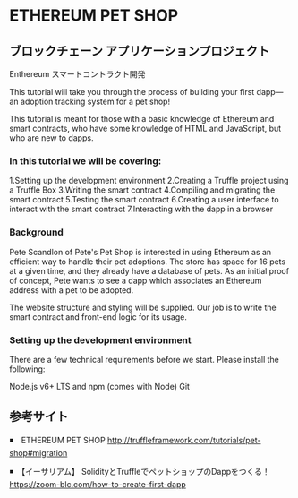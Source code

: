 # ETHEREUM PET SHOP
## ブロックチェーン アプリケーションプロジェクト 
Enthereum スマートコントラクト開発

This tutorial will take you through the process of building your first dapp—an adoption tracking system for a pet shop!

This tutorial is meant for those with a basic knowledge of Ethereum and smart contracts, who have some knowledge of HTML and JavaScript, but who are new to dapps.

### In this tutorial we will be covering:

1.Setting up the development environment
2.Creating a Truffle project using a Truffle Box
3.Writing the smart contract
4.Compiling and migrating the smart contract
5.Testing the smart contract
6.Creating a user interface to interact with the smart contract
7.Interacting with the dapp in a browser

### Background
Pete Scandlon of Pete's Pet Shop is interested in using Ethereum as an efficient way to handle their pet adoptions. The store has space for 16 pets at a given time, and they already have a database of pets. As an initial proof of concept, Pete wants to see a dapp which associates an Ethereum address with a pet to be adopted.

The website structure and styling will be supplied. Our job is to write the smart contract and front-end logic for its usage.

### Setting up the development environment
There are a few technical requirements before we start. Please install the following:

Node.js v6+ LTS and npm (comes with Node)
Git

## 参考サイト
◾️　ETHEREUM PET SHOP 
http://truffleframework.com/tutorials/pet-shop#migration

◾️　【イーサリアム】 SolidityとTruffleでペットショップのDappをつくる！  
https://zoom-blc.com/how-to-create-first-dapp
